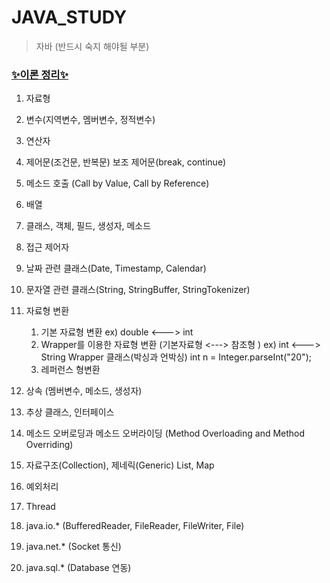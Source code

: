 # JAVA_STUDY

> 자바 (반드시 숙지 해야될 부분)

### [✨이론 정리✨]()

1. 자료형

2. 변수(지역변수, 멤버변수, 정적변수)

3. 연산자

4. 제어문(조건문, 반복문)
   보조 제어문(break, continue)

5. 메소드 호출
   (Call by Value, Call by Reference)

6. 배열

7. 클래스, 객체, 필드, 생성자, 메소드

8. 접근 제어자

9. 날짜 관련 클래스(Date, Timestamp, Calendar)

10. 문자열 관련 클래스(String, StringBuffer, StringTokenizer)

11. 자료형 변환
    1. 기본 자료형 변환	 ex) double  <--->  int
    2. Wrapper를 이용한 자료형 변환 (기본자료형 <---> 참조형 )
       ex) int  <--->  String        Wrapper 클래스(박싱과 언박싱)
            int n = Integer.parseInt("20");
    3. 레퍼런스 형변환

12. 상속
   (멤버변수, 메소드, 생성자)

13. 추상 클래스, 인터페이스

14. 메소드 오버로딩과 메소드 오버라이딩
    (Method Overloading and Method Overriding)

15. 자료구조(Collection), 제네릭(Generic)
     List, Map

16. 예외처리

17. Thread

18. java.io.*  (BufferedReader, FileReader, FileWriter, File)

19. java.net.* (Socket 통신)

20. java.sql.* (Database 연동)




    
